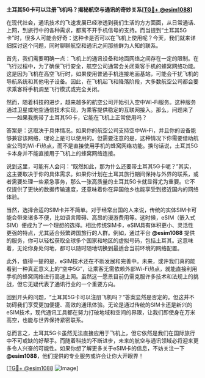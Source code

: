**土耳其5G卡可以注册飞机吗？揭秘航空与通讯的奇妙关系[[TG💪+ @esim1088](https://t.me/s/esim1088)]**

在现代社会，通讯技术的飞速发展已经渗透到我们生活的方方面面，从日常通话、上网，到旅行中的各种需求，都离不开手机信号的支持。而当提到“土耳其5G卡”时，很多人可能会好奇：这种卡是否可以在飞机上使用呢？今天，我们就来详细探讨这个问题，同时聊聊航空和通讯之间那些鲜为人知的联系。

首先，我们需要明确一点：飞机上的通讯设备和地面网络之间存在一定的限制。在飞行过程中，为了确保飞行安全，航空公司通常会关闭乘客手机的蜂窝网络功能。这是因为飞机在高空飞行时，如果使用普通手机连接地面基站，可能会干扰飞机的导航系统和其他电子设备。因此，在飞机起飞和降落阶段，大多数航空公司都会要求乘客将手机调至飞行模式或完全关闭。

然而，随着科技的进步，越来越多的航空公司开始引入空中Wi-Fi服务。这种服务通过卫星或地空通信技术实现，为乘客提供稳定的互联网接入。那么，问题来了——如果我携带了土耳其5G卡，它能在飞机上正常使用吗？

答案是：这取决于具体情况。如果你的航空公司支持空中Wi-Fi，并且你的设备能够兼容该网络，理论上是可以使用的。但需要注意的是，这种情况下你需要借助航空公司的Wi-Fi热点，而不是直接使用手机的蜂窝网络功能。换句话说，土耳其5G卡本身并不能直接用于飞机上的蜂窝网络连接。

说到这里，可能有人会问：“既然如此，那为什么还要带土耳其5G卡呢？”其实，这主要取决于你的具体需求。如果你计划在土耳其旅行期间保持与外界的联系，或者需要处理一些紧急事务，那么一张高质量的土耳其5G卡就显得尤为重要。它不仅提供了更快的数据传输速度，还意味着你在异国他乡也能享受到接近国内的网络体验。

当然，选择合适的SIM卡并不简单。对于经常出国的人来说，传统的实体SIM卡可能会带来诸多不便，比如语言障碍、高昂的漫游费用等。这时候，eSIM（嵌入式SIM）便成为了一个理想的选择。相比传统SIM卡，eSIM具有体积更小、灵活性更强的特点，尤其适合频繁跨国旅行的人群。例如，通过平台 **@esim1088** 提供的服务，你可以轻松获取全球多个国家和地区的虚拟号码，包括土耳其。这意味着，无论你身处何地，都可以随时随地切换到最适合当前环境的网络配置。

此外，值得一提的是，eSIM技术还在不断发展和完善中。未来，或许我们真的能看到一种真正意义上的“空中5G”，让乘客无需依赖外部Wi-Fi热点，就能直接利用手机的蜂窝网络进行高速上网。虽然这一愿景目前仍需克服许多技术和法规上的挑战，但它无疑代表了通讯行业的一个重要方向。

回到开头的问题，“土耳其5G卡可以注册飞机吗？”答案显然是否定的。但这并不妨碍我们享受更加便捷、高效的通讯体验。无论是通过传统的SIM卡还是新兴的eSIM技术，现代通讯工具都在努力打破地域和空间的界限，让我们即使身在万米高空，也能与世界保持紧密联系。

总而言之，土耳其5G卡虽然无法直接应用于飞机上，但它依然是我们在国际旅行中不可或缺的好帮手。而随着科技的不断进步，未来的航空与通讯领域必将迎来更多令人兴奋的可能性。如果你想了解更多关于eSIM卡的信息，不妨关注一下 **@esim1088**，他们提供的专业服务或许会让你大开眼界！

[[TG💪+ @esim1088](https://t.me/s/esim1088) ![Image](https://i.postimg.cc/4NQfJmqS/Snipaste-2025-05-13-00-14-12.png)]